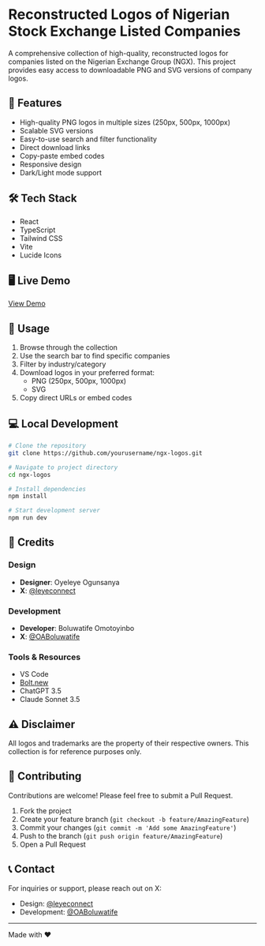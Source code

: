 # Reconstructed Logos of Nigerian Stock Exchange Listed Companies

A comprehensive collection of high-quality, reconstructed logos for companies listed on the Nigerian Exchange Group (NGX). This project provides easy access to downloadable PNG and SVG versions of company logos.

## 🚀 Features

- High-quality PNG logos in multiple sizes (250px, 500px, 1000px)
- Scalable SVG versions
- Easy-to-use search and filter functionality
- Direct download links
- Copy-paste embed codes
- Responsive design
- Dark/Light mode support

## 🛠 Tech Stack

- React
- TypeScript
- Tailwind CSS
- Vite
- Lucide Icons

## 🖥 Live Demo

[View Demo](https://ngx-logos.vercel.app)

## 🎯 Usage

1. Browse through the collection
2. Use the search bar to find specific companies
3. Filter by industry/category
4. Download logos in your preferred format:
   - PNG (250px, 500px, 1000px)
   - SVG
5. Copy direct URLs or embed codes

## 💻 Local Development

```bash
# Clone the repository
git clone https://github.com/yourusername/ngx-logos.git

# Navigate to project directory
cd ngx-logos

# Install dependencies
npm install

# Start development server
npm run dev
```

## 🤝 Credits

### Design
- **Designer**: Oyeleye Ogunsanya
- **X**: [@leyeconnect](https://twitter.com/leyeconnect)

### Development
- **Developer**: Boluwatife Omotoyinbo
- **X**: [@OABoluwatife](https://twitter.com/OABoluwatife)

### Tools & Resources
- VS Code
- [Bolt.new](https://bolt.new)
- ChatGPT 3.5
- Claude Sonnet 3.5


## ⚠️ Disclaimer

All logos and trademarks are the property of their respective owners. This collection is for reference purposes only.

## 🤝 Contributing

Contributions are welcome! Please feel free to submit a Pull Request.

1. Fork the project
2. Create your feature branch (`git checkout -b feature/AmazingFeature`)
3. Commit your changes (`git commit -m 'Add some AmazingFeature'`)
4. Push to the branch (`git push origin feature/AmazingFeature`)
5. Open a Pull Request

## 📞 Contact

For inquiries or support, please reach out on X:
- Design: [@leyeconnect](https://twitter.com/leyeconnect)
- Development: [@OABoluwatife](https://twitter.com/OABoluwatife)

---

Made with ❤️
